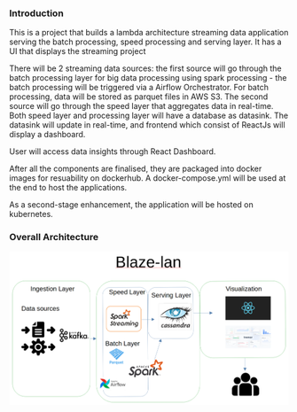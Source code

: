 ### Introduction
This is a project that builds a lambda architecture streaming data application serving the batch processing, speed processing and serving layer. It has a UI that displays the streaming project

There will be 2 streaming data sources: the first source will go through the batch processing layer for big data processing using spark processing - the batch processing will be triggered via a Airflow Orchestrator. For batch processing, data will be stored as parquet files in AWS S3. The second source will go through the speed layer that aggregates data in real-time. Both speed layer and processing layer will have a database as datasink. The datasink will update in real-time, and frontend which consist of ReactJs will display a dashboard. 

User will access data insights through React Dashboard.

After all the components are finalised, they are packaged into docker images for resuability on dockerhub. A docker-compose.yml will be used at the end to host the applications.

As a second-stage enhancement, the application will be hosted on kubernetes. 

### Overall Architecture
![Alt text](resources/architecture-shot.png)